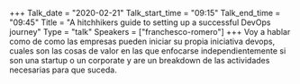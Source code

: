 +++
Talk_date = "2020-02-21"
Talk_start_time = "09:15"
Talk_end_time = "09:45"
Title = "A hitchhikers guide to setting up a successful DevOps journey"
Type = "talk"
Speakers = ["franchesco-romero"]
+++
Voy a hablar como de como las empresas pueden iniciar su propia iniciativa devops, cuales son las cosas de valor en las que enfocarse independientemente si son una startup o un corporate y are un breakdown de las actividades necesarias para que suceda.
